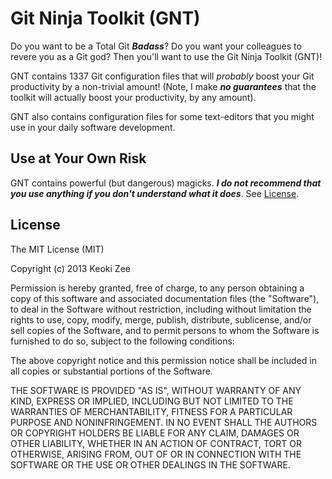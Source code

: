 Git Ninja Toolkit (GNT)
=======================

Do you want to be a Total Git ***Badass***? Do you want your
colleagues to revere you as a Git god? Then you'll want to use the Git
Ninja Toolkit (GNT)!

GNT contains 1337 Git configuration files that will *probably* boost
your Git productivity by a non-trivial amount! (Note, I make ***no
guarantees*** that the toolkit will actually boost your productivity,
by any amount).

GNT also contains configuration files for some text-editors that you
might use in your daily software development.

Use at Your Own Risk
--------------------

GNT contains powerful (but dangerous) magicks. ***I do not recommend
that you use anything if you don't understand what it does***. See
[License](#license).

License
-------

The MIT License (MIT)

Copyright (c) 2013 Keoki Zee

Permission is hereby granted, free of charge, to any person obtaining
a copy of this software and associated documentation files (the
"Software"), to deal in the Software without restriction, including
without limitation the rights to use, copy, modify, merge, publish,
distribute, sublicense, and/or sell copies of the Software, and to
permit persons to whom the Software is furnished to do so, subject to
the following conditions:

The above copyright notice and this permission notice shall be
included in all copies or substantial portions of the Software.

THE SOFTWARE IS PROVIDED "AS IS", WITHOUT WARRANTY OF ANY KIND,
EXPRESS OR IMPLIED, INCLUDING BUT NOT LIMITED TO THE WARRANTIES OF
MERCHANTABILITY, FITNESS FOR A PARTICULAR PURPOSE AND NONINFRINGEMENT.
IN NO EVENT SHALL THE AUTHORS OR COPYRIGHT HOLDERS BE LIABLE FOR ANY
CLAIM, DAMAGES OR OTHER LIABILITY, WHETHER IN AN ACTION OF CONTRACT,
TORT OR OTHERWISE, ARISING FROM, OUT OF OR IN CONNECTION WITH THE
SOFTWARE OR THE USE OR OTHER DEALINGS IN THE SOFTWARE.

